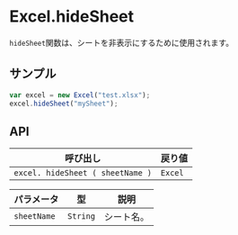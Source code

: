 # Excel.hideSheet

`hideSheet`関数は、シートを非表示にするために使用されます。

## サンプル

```javascript
var excel = new Excel("test.xlsx");
excel.hideSheet("mySheet");
```

## API

| 呼び出し | 戻り値 |
|---|---|
| `excel. hideSheet ( sheetName )` | `Excel` |

| パラメータ | 型 | 説明 |
|---|---|---|
| `sheetName` | `String` | シート名。 |